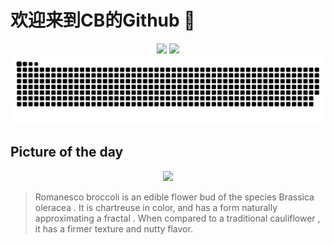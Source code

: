 
# 欢迎来到CB的Github 👋

<div align="center">
  <img height="137px" src="https://github-readme-stats.vercel.app/api?username=SuperCB&show_icons=true&theme=radical" />
  <img height="137px" src="https://github-readme-stats.vercel.app/api/top-langs/?username=SuperCB&hide_title=true&hide_border=true&layout=compact&langs_count=6&text_color=000&icon_color=fff" />
</div>


<div align="center">
    <img src="./contribution-snake/github-contribution-grid-snake.svg" />
</div>



## Picture of the day
<div align="center">
  <img width=400px src="https://upload.wikimedia.org/wikipedia/commons/thumb/5/5e/Romanesco_broccoli_%28Brassica_oleracea%29.jpg/525px-Romanesco_broccoli_%28Brassica_oleracea%29.jpg" />
</div>

>Romanesco broccoli  is an edible flower bud of the species  Brassica oleracea . It is  chartreuse  in color, and has a form naturally approximating a  fractal . When compared to a traditional  cauliflower , it has a firmer texture and nutty flavor.



